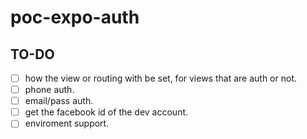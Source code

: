 # poc-expo-auth

## TO-DO

- [ ] how the view or routing with be set, for views that are auth or not.
- [ ] phone auth.
- [ ] email/pass auth.
- [ ] get the facebook id of the dev account.
- [ ] enviroment support.
